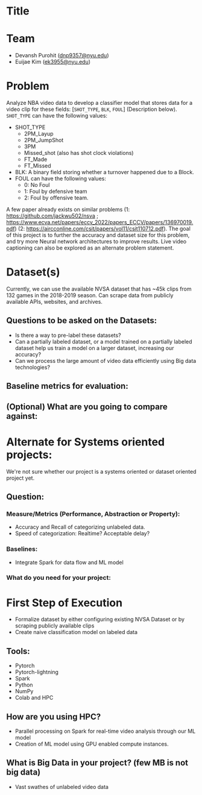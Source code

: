 # Title 



# Team 
- Devansh Purohit (dnp9357@nyu.edu)
- Euijae Kim (ek3955@nyu.edu)

# Problem 

Analyze NBA video data to develop a classifier model that stores data for a video clip for these fields: [`SHOT_TYPE`, `BLK`, `FOUL`] (Description below). `SHOT_TYPE` can have the following values:
- SHOT_TYPE
  - 2PM_Layup
  - 2PM_JumpShot
  - 3PM
  - Missed_shot (also has shot clock violations)
  - FT_Made
  - FT_Missed
- BLK: A binary field storing whether a turnover happened due to a Block.
- FOUL can have the following values:
  - 0: No Foul
  - 1: Foul by defensive team
  - 2: Foul by offensive team.

A few paper already exists on similar problems (1: https://github.com/jackwu502/nsva ; https://www.ecva.net/papers/eccv_2022/papers_ECCV/papers/136970019.pdf) (2: https://aircconline.com/csit/papers/vol11/csit110712.pdf). The goal of this project is to further the accuracy and dataset size for this problem, and try more Neural network architectures to improve results. Live video captioning can also be explored as an alternate problem statement. 

# Dataset(s) 

Currently, we can use the available NVSA dataset that has ~45k clips from 132 games in the 2018-2019 season. Can scrape data from publicly available APIs, websites, and archives. 

## Questions to be asked on the Datasets: 

- Is there a way to pre-label these datasets?
- Can a partially labeled dataset, or a model trained on a partially labeled dataset help us train a model on a larger dataset, increasing our accuracy?
- Can we process the large amount of video data efficiently using Big data technologies?

## Baseline metrics for evaluation: 

## (Optional) What are you going to compare against: 

# Alternate for Systems oriented projects: 

We're not sure whether our project is a systems oriented or dataset oriented project yet.

## Question: 

### Measure/Metrics (Performance, Abstraction or Property): 

- Accuracy and Recall of categorizing unlabeled data.
- Speed of categorization: Realtime? Acceptable delay?

### Baselines: 

- Integrate Spark for data flow and ML model

### What do you need for your project: 

# First Step of Execution

- Formalize dataset by either configuring existing NVSA Dataset or by scraping publicly available clips
- Create naive classification model on labeled data

## Tools: 

- Pytorch
- Pytorch-lightning
- Spark
- Python
- NumPy
- Colab and HPC

## How are you using HPC? 

- Parallel processing on Spark for real-time video analysis through our ML model
- Creation of ML model using GPU enabled compute instances.

## What is Big Data in your project? (few MB is not big data) 

- Vast swathes of unlabeled video data
